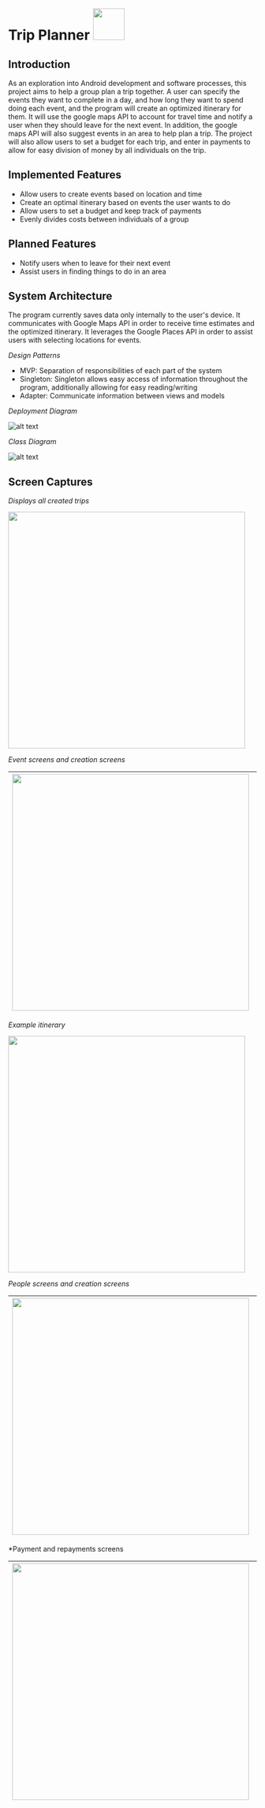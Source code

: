 **Trip Planner** <img src="https://github.com/cpe305Spring17/spring2017-project-arjungup10/blob/master/app/src/main/res/mipmap-xhdpi/ic_launcher.png" height="64">
================

**Introduction**
----------------
As an exploration into Android development and software processes, this project aims to help a group plan a trip together. A user can specify the events they want to complete in a day, and how long they want to spend doing each event, and the program will create an optimized itinerary for them. It will use the google maps API to account for travel time and notify a user when they should leave for the next event. In addition, the google maps API will also suggest events in an area to help plan a trip. The project will also allow users to set a budget for each trip, and enter in payments to allow for easy division of money by all individuals on the trip.

**Implemented Features**
------------------------
* Allow users to create events based on location and time
* Create an optimal itinerary based on events the user wants to do
* Allow users to set a budget and keep track of payments
* Evenly divides costs between individuals of a group

**Planned Features**
--------------------
* Notify users when to leave for their next event
* Assist users in finding things to do in an area

**System Architecture**
-----------------------
The program currently saves data only internally to the user's device. It communicates with Google Maps API in order to receive time estimates and the optimized itinerary. It leverages the Google Places API in order to assist users with selecting locations for events. 

*Design Patterns*
* MVP: Separation of responsibilities of each part of the system
* Singleton: Singleton allows easy access of information throughout the program, additionally allowing for easy reading/writing
* Adapter: Communicate information between views and models


*Deployment Diagram*

![alt text](https://github.com/cpe305Spring17/spring2017-project-arjungup10/blob/master/ReadMeFiles/SoftwareArchDiagram.png?raw=true)


*Class Diagram*

![alt text](https://github.com/cpe305Spring17/spring2017-project-arjungup10/blob/master/ReadMeFiles/ClassDiagram.png?raw=true)


Screen Captures
---------------

*Displays all created trips*

<img src="https://github.com/cpe305Spring17/spring2017-project-arjungup10/blob/master/ReadMeFiles/TripScreen.png?raw=true" width="480">


*Event screens and creation screens*

| <img src="https://github.com/cpe305Spring17/spring2017-project-arjungup10/blob/master/ReadMeFiles/eventsScreen.png?raw=true" width="480"> | <img src="https://github.com/cpe305Spring17/spring2017-project-arjungup10/blob/master/ReadMeFiles/eventLocation.png?raw=true" width="480"> | <img src="https://github.com/cpe305Spring17/spring2017-project-arjungup10/blob/master/ReadMeFiles/createEvent.png?raw=true" width="480"> |
|:---:|:---:|:---:|


*Example itinerary*

<img src="https://github.com/cpe305Spring17/spring2017-project-arjungup10/blob/master/ReadMeFiles/itinerary.png?raw=true" width="480">


*People screens and creation screens*

| <img src="https://github.com/cpe305Spring17/spring2017-project-arjungup10/blob/master/ReadMeFiles/peopleScreen.png?raw=true" width="480"> | <img src="https://github.com/cpe305Spring17/spring2017-project-arjungup10/blob/master/ReadMeFiles/createPerson.png?raw=true" width="480"> |
|:---:|:---:|


*Payment and repayments screens

| <img src="https://github.com/cpe305Spring17/spring2017-project-arjungup10/blob/master/ReadMeFiles/Payments.png?raw=true" width="480"> | <img src="https://github.com/cpe305Spring17/spring2017-project-arjungup10/blob/master/ReadMeFiles/createPayment.png?raw=true" width="480"> | <img src="https://github.com/cpe305Spring17/spring2017-project-arjungup10/blob/master/ReadMeFiles/Repayments.png?raw=true" width="480"> |
|:---:|:---:|:---:|








